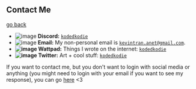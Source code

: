 ## Contact Me
[go back](https://kodedkodie.github.io)

* ![image](https://github.com/bobbledbobby/bobbledbobby.github.io/assets/154967011/50df4b63-b73a-47e4-a1c4-d337c73ee255)
 **Discord:** [`kodedkodie`](https://discord.com/users/1112373063296753766)
*  ![image](https://github.com/bobbledbobby/bobbledbobby.github.io/assets/154967011/21861b64-5d9b-4334-9eaa-b5f8ea2a2f27)
**Email:** My non-personal email is [`kevintran.anet@gmail.com`](mailto:kevintran.anet@gmail.com).
* **![image](https://github.com/kodedkodie/kodedkodie.github.io/assets/154967011/5d21eea8-e525-41fa-be58-6ddbeb4d65ff) Wattpad:** Things I wrote on the internet: [`kodedkodie`](https://wattpad.com/kodedkodie)
* **![image](https://github.com/kodedkodie/kodedkodie.github.io/assets/154967011/bcd68e62-4a9b-45ec-8972-aa3de3eee54b) Twitter:** Art + cool stuff: [`kodedkodie`](https://twitter.com/kodedkodie)



If you want to contact me, but you don't want to login with social media or anything (you might need to login with your email if you want to see my response), you can go [here](https://kodedkodie.github.io/contact-me-easier) <3
